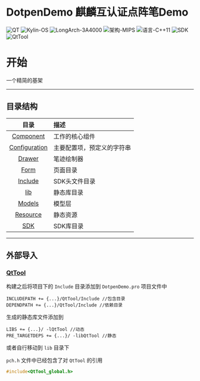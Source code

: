 # DotpenDemo 麒麟互认证点阵笔Demo

![QT](https://img.shields.io/badge/QT-5.6.1-01cc33)
![Kylin-OS](https://img.shields.io/badge/Kylin--OS-10.0-ff0000)
![LongArch-3A4000](https://img.shields.io/badge/LongArch-3A4000-ff6600)
![架构-MIPS](https://img.shields.io/badge/架构-MIPS-bb33ff)
![语言-C++11](https://img.shields.io/badge/Lang-C++11-00aaff)
![SDK](https://img.shields.io/badge/SDK-1.0.0-ff22ff)
![QtTool](https://img.shields.io/badge/QtTool-1.0.0-00ccaa)

# 开始
一个精简的基架

---
## 目录结构
|目录|描述|
|:---:|:---|
|[Component](./Component/README.md)|工作的核心组件|
|[Configuration](./Configuration/README.md)|主要配置项，预定义的字符串|
|[Drawer](./Drawer/README.md)|笔迹绘制器|
|[Form](./Form/README.md)|页面目录|
|[Include](./Include/README.md)|SDK头文件目录|
|[lib](./lib/)|静态库目录|
|[Models](./Models/README.md)|模型层|
|[Resource](./Resource/)|静态资源|
|[SDK](./SDK/)|SDK库目录|

---
## 外部导入

### [QtTool](https://github.com/feast107/QTTool)   

构建之后将项目下的 `Include` 目录添加到 `DotpenDemo.pro` 项目文件中   
``` qt
INCLUDEPATH += {...}/QtTool/Include //包含目录
DEPENDPATH += {...}/QtTool/Include //依赖目录
```
生成的静态库文件添加到
``` qt
LIBS += {...}/ -lQtTool //动态
PRE_TARGETDEPS += {...}/ -libQtTool //静态
```
或者自行移动到 `lib` 目录下

`pch.h` 文件中已经包含了对 `QtTool` 的引用
``` c++
#include<QtTool_global.h>
```